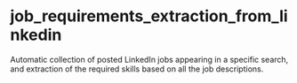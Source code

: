# job_requirements_extraction_from_linkedin
Automatic collection of posted LinkedIn jobs appearing in a specific search, and extraction of the required skills based on all the job descriptions.
